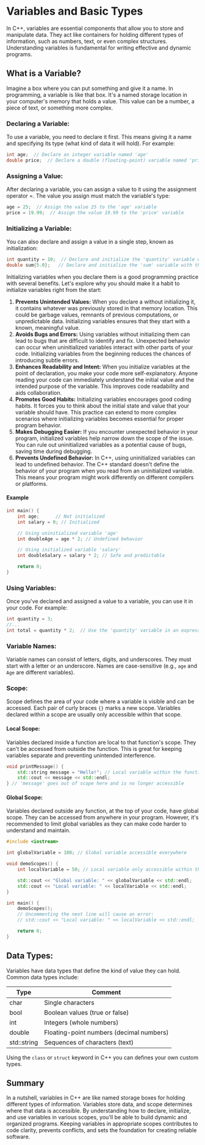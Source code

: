 # Variables and Basic Types

In C++, variables are essential components that allow you to store and manipulate data. 
They act like containers for holding different types of information, such as numbers, text, or even complex structures. 
Understanding variables is fundamental for writing effective and dynamic programs.

## What is a Variable?

Imagine a box where you can put something and give it a name. In programming, a variable is like that box. It's a named storage location in your computer's memory that holds a value. This value can be a number, a piece of text, or something more complex.

### Declaring a Variable:

To use a variable, you need to declare it first. This means giving it a name and specifying its type (what kind of data it will hold). For example:

```cpp
int age;  // Declare an integer variable named 'age'
double price;  // Declare a double (floating-point) variable named 'price'
```

### Assigning a Value:

After declaring a variable, you can assign a value to it using the assignment operator =. The value you assign must match the variable's type:

```cpp
age = 25;  // Assign the value 25 to the 'age' variable
price = 19.99;  // Assign the value 19.99 to the 'price' variable
```

### Initializing a Variable:

You can also declare and assign a value in a single step, known as initialization:

```cpp
int quantity = 10;  // Declare and initialize the 'quantity' variable with the value 10 using direct initialization with assignment.
double sum{5.0};   // Declare and initialize the 'sum' variable with the value 5.0 using uniform initialization.
```

Initializing variables when you declare them is a good programming practice with several benefits. Let's explore why you should make it a habit to initialize variables right from the start:

1. __Prevents Unintended Values:__
When you declare a without initializing it, it contains whatever was previously stored in that memory location.
This could be garbage values, remnants of previous computations, or unpredictable data.
Initializing variables ensures that they start with a known, meaningful value.
3. __Avoids Bugs and Errors:__
Using variables without initializing them can lead to bugs that are difficult to identify and fix.
Unexpected behavior can occur when uninitialized variables interact with other parts of your code.
Initializing variables from the beginning reduces the chances of introducing subtle errors.
5. __Enhances Readability and Intent:__
When you initialize variables at the point of declaration, you make your code more self-explanatory.
Anyone reading your code can immediately understand the initial value and the intended purpose of the variable.
This improves code readability and aids collaboration.
7. __Promotes Good Habits:__
Initializing variables encourages good coding habits. It forces you to think about the initial state and value that your variable should have.
This practice can extend to more complex scenarios where initializing variables becomes essential for proper program behavior.
9. __Makes Debugging Easier:__
If you encounter unexpected behavior in your program, initialized variables help narrow down the scope of the issue.
You can rule out uninitialized variables as a potential cause of bugs, saving time during debugging.
11. __Prevents Undefined Behavior:__
In C++, using uninitialized variables can lead to undefined behavior.
The C++ standard doesn't define the behavior of your program when you read from an uninitialized variable.
This means your program might work differently on different compilers or platforms.

#### Example

```cpp
int main() {
    int age;      // Not initialized
    int salary = 0; // Initialized

    // Using uninitialized variable 'age'
    int doubleAge = age * 2; // Undefined behavior

    // Using initialized variable 'salary'
    int doubleSalary = salary * 2; // Safe and predictable

    return 0;
}
```

### Using Variables:

Once you've declared and assigned a value to a variable, you can use it in your code. For example:

```cpp
int quantity = 3;
//...
int total = quantity * 2;  // Use the 'quantity' variable in an expression
```

### Variable Names:

Variable names can consist of letters, digits, and underscores. They must start with a letter or an underscore. 
Names are case-sensitive (e.g., `age` and `Age` are different variables).

### Scope:

Scope defines the area of your code where a variable is visible and can be accessed. 
Each pair of curly braces `{}` marks a new scope. Variables declared within a scope are usually only accessible within that scope.

#### Local Scope:

Variables declared inside a function are local to that function's scope. 
They can't be accessed from outside the function. This is great for keeping variables separate and preventing unintended interference.

```cpp
void printMessage() {
    std::string message = "Hello!"; // Local variable within the function
    std::cout << message << std::endl;
} // 'message' goes out of scope here and is no longer accessible
```

#### Global Scope:

Variables declared outside any function, at the top of your code, have global scope. 
They can be accessed from anywhere in your program. However, it's recommended to limit global variables as they can make code harder to understand and maintain.

```cpp
#include <iostream>

int globalVariable = 100; // Global variable accessible everywhere

void demoScopes() {
    int localVariable = 50; // Local variable only accessible within this function

    std::cout << "Global variable: " << globalVariable << std::endl;
    std::cout << "Local variable: " << localVariable << std::endl;
}

int main() {
    demoScopes();
    // Uncommenting the next line will cause an error:
    // std::cout << "Local variable: " << localVariable << std::endl;

    return 0;
}
```

## Data Types:

Variables have data types that define the kind of value they can hold. Common data types include:

|Type|Comment|
|----|-------|
| char | Single characters |
| bool | Boolean values (true or false) |
| int | Integers (whole numbers) |
| double | Floating-point numbers (decimal numbers) |
| std::string | Sequences of characters (text) |


Using the `class` or `struct` keyword in C++ you can defines your own custom types.


## Summary

In a nutshell, variables in C++ are like named storage boxes for holding different types of information. 
Variables store data, and scope determines where that data is accessible. 
By understanding how to declare, initialize, and use variables in various scopes, you'll be able to build dynamic and organized programs. 
Keeping variables in appropriate scopes contributes to code clarity, prevents conflicts, and sets the foundation for creating reliable software.
